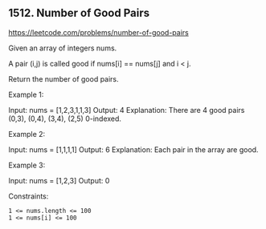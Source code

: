 ## 1512. Number of Good Pairs

https://leetcode.com/problems/number-of-good-pairs

Given an array of integers nums.

A pair (i,j) is called good if nums[i] == nums[j] and i < j.

Return the number of good pairs.

Example 1:

Input: nums = [1,2,3,1,1,3]
Output: 4
Explanation: There are 4 good pairs (0,3), (0,4), (3,4), (2,5) 0-indexed.

Example 2:

Input: nums = [1,1,1,1]
Output: 6
Explanation: Each pair in the array are good.

Example 3:

Input: nums = [1,2,3]
Output: 0

Constraints:

    1 <= nums.length <= 100
    1 <= nums[i] <= 100
